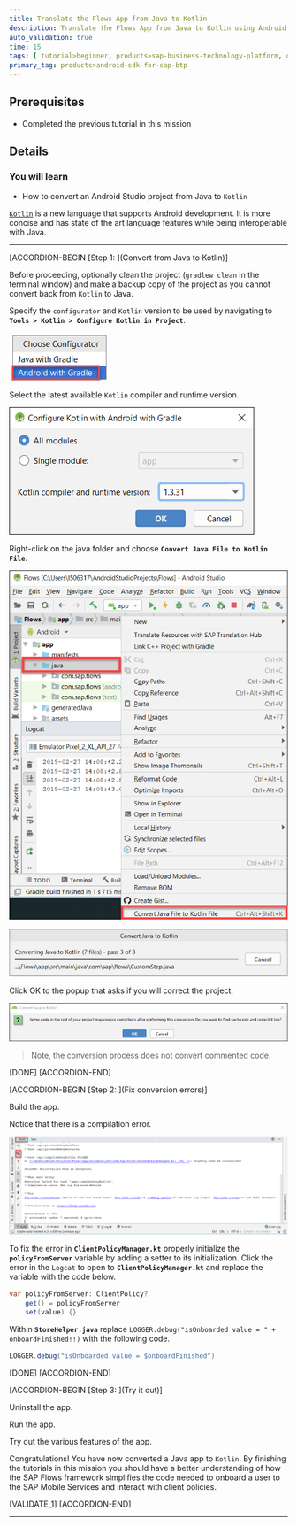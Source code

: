 ```yaml
---
title: Translate the Flows App from Java to Kotlin
description: Translate the Flows App from Java to Kotlin using Android Studio.
auto_validation: true
time: 15
tags: [ tutorial>beginner, products>sap-business-technology-platform, operating-system>android, topic>mobile]
primary_tag: products>android-sdk-for-sap-btp
---
```


## Prerequisites

- Completed the previous tutorial in this mission

## Details

### You will learn

- How to convert an Android Studio project from Java to `Kotlin`

[`Kotlin`](https://developer.android.com/kotlin) is a new language that supports Android development.  It is more concise and has state of the art language features while being interoperable with Java.

---

[ACCORDION-BEGIN [Step 1: ](Convert from Java to Kotlin)]

Before proceeding, optionally clean the project (`gradlew clean` in the terminal window) and make a backup copy of the project as you cannot convert back from `Kotlin` to Java.

Specify the `configurator` and `Kotlin` version to be used by navigating to **`Tools > Kotlin > Configure Kotlin in Project`**.

![Choose configurator](android-with-gradle.png)

Select the latest available `Kotlin` compiler and runtime version.

![Kotlin version](configure-kotlin-popup.png)

Right-click on the java folder and choose **`Convert Java File to Kotlin File`**.

![Convert Java to Kotlin menu](convert-kotlin.png)

![Convert Java to Kotlin progress](convert-java-kotlin.png)

Click OK to the popup that asks if you will correct the project.

![Correct code popup](correct-code-popup.png)

>Note, the conversion process does not convert commented code.

[DONE]
[ACCORDION-END]

[ACCORDION-BEGIN [Step 2: ](Fix conversion errors)]

Build the app.

Notice that there is a compilation error.

![Compilation error](compilation-error.png)

To fix the error in **`ClientPolicyManager.kt`** properly initialize the **`policyFromServer`** variable by adding a setter to its initialization. Click the error in the `Logcat` to open to **`ClientPolicyManager.kt`** and replace the variable with the code below.

```Java
var policyFromServer: ClientPolicy?
    get() = policyFromServer
    set(value) {}
```

Within **`StoreHelper.java`** replace `LOGGER.debug("isOnboarded value = " + onboardFinished!!)` with the following code.

```Java
LOGGER.debug("isOnboarded value = $onboardFinished")
```

[DONE]
[ACCORDION-END]

[ACCORDION-BEGIN [Step 3: ](Try it out)]

Uninstall the app.

Run the app.  

Try out the various features of the app.

Congratulations!  You have now converted a Java app to `Kotlin`.  By finishing the tutorials in this mission you should have a better understanding of how the SAP Flows framework simplifies the code needed to onboard a user to the SAP Mobile Services and interact with client policies.

[VALIDATE_1]
[ACCORDION-END]

---
